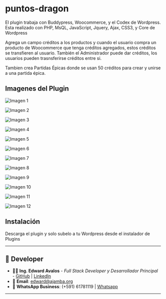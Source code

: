 # puntos-dragon
El plugin trabaja con Buddypress, Woocommerce, y el Codex de Wordpress. Esta realizado con PHP, MsQL, JavaScript, Jquery, Ajax, CSS3, y Core de Wordpress

Agrega un campo créditos a los productos y cuando el usuario compra un producto de Woocommerce que tenga créditos agregados, estos créditos se transfieren al usuario. También el Administrador puede dar créditos, los usuarios pueden trasnsferirse créditos entre si. 

Tambien crea Partidas Épicas donde se usan 50 créditos para crear y unirse a una partida épica.

## Imagenes del Plugin
![Imagen 1](https://github.com/kirusiya/puntos-dragon/raw/main/img-plugin/dragon-1.jpg)

![Imagen 2](https://github.com/kirusiya/puntos-dragon/raw/main/img-plugin/dragon-2.jpg)

![Imagen 3](https://github.com/kirusiya/puntos-dragon/raw/main/img-plugin/dragon-3.jpg)

![Imagen 4](https://github.com/kirusiya/puntos-dragon/raw/main/img-plugin/dragon-4.jpg)

![Imagen 5](https://github.com/kirusiya/puntos-dragon/raw/main/img-plugin/dragon-5.jpg)

![Imagen 6](https://github.com/kirusiya/puntos-dragon/raw/main/img-plugin/dragon-6.jpg)

![Imagen 7](https://github.com/kirusiya/puntos-dragon/raw/main/img-plugin/dragon-7.jpg)

![Imagen 8](https://github.com/kirusiya/puntos-dragon/raw/main/img-plugin/dragon-8.jpg)

![Imagen 9](https://github.com/kirusiya/puntos-dragon/raw/main/img-plugin/dragon-9.jpg)

![Imagen 10](https://github.com/kirusiya/puntos-dragon/raw/main/img-plugin/dragon-10.jpg)

![Imagen 11](https://github.com/kirusiya/puntos-dragon/raw/main/img-plugin/dragon-11.jpg)

![Imagen 12](https://github.com/kirusiya/puntos-dragon/raw/main/img-plugin/dragon-12.jpg)


## Instalación

Descarga el plugin y solo subelo a tu Wordpress desde el instalador de Plugins

---

## 🔣 Developer   

- 👨‍💻 **Ing. Edward Avalos** - *Full Stack Developer y Desarrollador Principal* - [GitHub](https://github.com/kirusiya/) | [LinkedIn](https://www.linkedin.com/in/edward-avalos-severiche/)
- 📧 **Email**: edward@ajamba.org
- 📱 **WhatsApp Business**: (+591) 61781119 | [Whatsapp](https://wa.me/59161781119)

---

